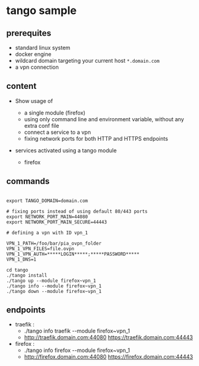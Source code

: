 # tango sample

## prerequites

* standard linux system
* docker engine
* wildcard domain targeting your current host `*.domain.com`
* a vpn connection

## content

* Show usage of
    * a single module (firefox)
    * using only command line and environment variable, without any extra conf file
    * connect a service to a vpn
    * fixing network ports for both HTTP and HTTPS endpoints

* services activated using a tango module
    * firefox


## commands

```

export TANGO_DOMAIN=domain.com

# fixing ports instead of using default 80/443 ports
export NETWORK_PORT_MAIN=44080
export NETWORK_PORT_MAIN_SECURE=44443

# defining a vpn with ID vpn_1

VPN_1_PATH=/foo/bar/pia_ovpn_folder
VPN_1_VPN_FILES=file.ovpn
VPN_1_VPN_AUTH=*****LOGIN*****;*****PASSWORD*****
VPN_1_DNS=1

cd tango
./tango install
./tango up --module firefox~vpn_1
./tango info --module firefox~vpn_1
./tango down --module firefox~vpn_1

```

## endpoints

* traefik : 
    * ./tango info traefik --module firefox~vpn_1
    * http://traefik.domain.com:44080 https://traefik.domain.com:44443
* firefox : 
    * ./tango info firefox --module firefox~vpn_1
    * http://firefox.domain.com:44080 https://firefox.domain.com:44443